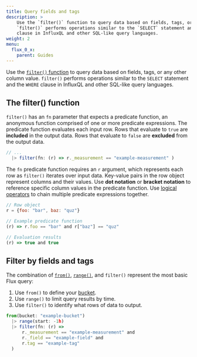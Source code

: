 ```yaml
---
title: Query fields and tags
description: >
    Use the `filter()` function to query data based on fields, tags, or any other column value.
    `filter()` performs operations similar to the `SELECT` statement and the `WHERE`
    clause in InfluxQL and other SQL-like query languages.
weight: 2
menu:
  flux_0_x:
    parent: Guides
---
```


Use the [`filter()` function](/flux/v0.x/stdlib/built-in/transformations/filter/)
to query data based on fields, tags, or any other column value.
`filter()` performs operations similar to the `SELECT` statement and the `WHERE`
clause in InfluxQL and other SQL-like query languages.

## The filter() function
`filter()` has an `fn` parameter that expects a predicate function,
an anonymous function comprised of one or more predicate expressions.
The predicate function evaluates each input row.
Rows that evaluate to `true` are **included** in the output data.
Rows that evaluate to `false` are **excluded** from the output data.

```js
// ...
  |> filter(fn: (r) => r._measurement == "example-measurement" )
```

The `fn` predicate function requires an `r` argument, which represents each row
as `filter()` iterates over input data.
Key-value pairs in the row object represent columns and their values.
Use **dot notation** or **bracket notation** to reference specific column values in the predicate function.
Use [logical operators](/flux/v0.x/language/operators/#logical-operators)
to chain multiple predicate expressions together.

```js
// Row object
r = {foo: "bar", baz: "quz"}

// Example predicate function
(r) => r.foo == "bar" and r["baz"] == "quz"

// Evaluation results
(r) => true and true
```

## Filter by fields and tags
The combination of [`from()`](/flux/v0.x/stdlib/built-in/inputs/from),
[`range()`](/flux/v0.x/stdlib/built-in/transformations/range),
and `filter()` represent the most basic Flux query:

1. Use `from()` to define your [bucket](/flux/v0.x/introduction/getting-started/#buckets).
2. Use `range()` to limit query results by time.
3. Use `filter()` to identify what rows of data to output.

```js
from(bucket: "example-bucket")
  |> range(start: -1h)
  |> filter(fn: (r) =>
      r._measurement == "example-measurement" and
      r._field == "example-field" and
      r.tag == "example-tag"
  )
```
